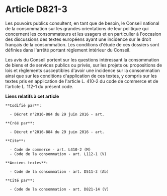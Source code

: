 # Article D821-3

Les pouvoirs publics consultent, en tant que de besoin, le Conseil national de la consommation sur les grandes orientations
de leur politique qui concernent les consommateurs et les usagers et en particulier à l'occasion des discussions des textes
européens ayant une incidence sur le droit français de la consommation. Les conditions d'étude de ces dossiers sont définies
dans l'arrêté portant règlement intérieur du Conseil. 

Les avis du Conseil portent sur les questions intéressant la consommation de biens et de services publics ou privés, sur les
projets ou propositions de lois et règlements susceptibles d'avoir une incidence sur la consommation ainsi que sur les
conditions d'application de ces textes, y compris sur les textes pris en application de l'article L. 410-2 du code de
commerce et de l'article L. 112-1 du présent code.

**Liens relatifs à cet article**

	**Codifié par**:

	  - Décret n°2016-884 du 29 juin 2016 - art.

	**Créé par**:

	  - Décret n°2016-884 du 29 juin 2016 - art.

	**Cite**:

	  - Code de commerce - art. L410-2 (M)
	  - Code de la consommation - art. L112-1 (V)

	**Anciens textes**:

	  - Code de la consommation - art. D511-3 (Ab)

	**Cité par**:

	  - Code de la consommation - art. D821-14 (V)
